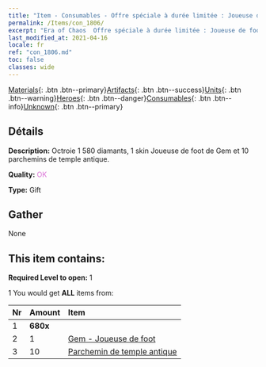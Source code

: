 ```yaml
---
title: "Item - Consumables - Offre spéciale à durée limitée : Joueuse de foot"
permalink: /Items/con_1806/
excerpt: "Era of Chaos  Offre spéciale à durée limitée : Joueuse de foot"
last_modified_at: 2021-04-16
locale: fr
ref: "con_1806.md"
toc: false
classes: wide
---
```

 [Materials](/fr/Items/){: .btn .btn--primary}[Artifacts](/fr/Items/Artifacts/){: .btn .btn--success}[Units](/fr/Items/Units/){: .btn .btn--warning}[Heroes](/fr/Items/Heroes/){: .btn .btn--danger}[Consumables](/fr/Items/Consumables/){: .btn .btn--info}[Unknown](/fr/Items/Unknown/){: .btn .btn--primary}

## Détails
 **Description:** Octroie 1 580 diamants, 1 skin Joueuse de foot de Gem et 10 parchemins de temple antique.

 **Quality:** <span style="color: #DA70D6">OK</span>

 **Type:** Gift

## Gather

  None

## This item contains:

 **Required Level to open:** 1

 1 You would get **ALL** items  from:

  | Nr | Amount |     Item    |
  |:---|:-------|:------------|
  | 1 |  **680x** | <i class="fas fa-gem"/> |  | 
  | 2 | 1 | [Gem - Joueuse de foot](/fr/Items/con_1046/) |  | 
  | 3 | 10 | [Parchemin de temple antique](/fr/Items/con_697/) |  | 
